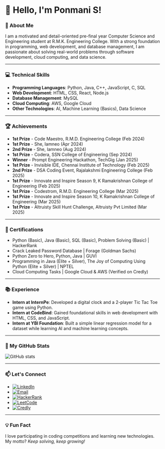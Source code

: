 # 👋 Hello, I'm Ponmani S!

### 🚀 About Me
I am a motivated and detail-oriented pre-final year Computer Science and Engineering student at R.M.K. Engineering College. With a strong foundation in programming, web development, and database management, I am passionate about solving real-world problems through software development, cloud computing, and data science.

---

### 💻 Technical Skills
- **Programming Languages**: Python, Java, C++, JavaScript, C, SQL
- **Web Development**: HTML, CSS, React, Node.js
- **Database Management**: MySQL
- **Cloud Computing**: AWS, Google Cloud
- **Other Technologies**: AI, Machine Learning (Basics), Data Science

---

### 🏆 Achievements
- **1st Prize** - Code Maestro, R.M.D. Engineering College (Feb 2024)
- **1st Prize** - She<Codes>, Iamneo (Apr 2024)
- **2nd Prize** - She<Codes>, Iamneo (Aug 2024)
- **1st Prize** - Codera, SSN College of Engineering (Sep 2024)
- **Winner** - Prompt Engineering Hackathon, TechGig (Jan 2025)
- **1st Prize** - Invisible IDE, Chennai Institute of Technology (Feb 2025)
- **2nd Prize** - DSA Coding Event, Rajalakshmi Engineering College (Feb 2025)
- **1st Prize** - Innovate and Inspire Season 9, K Ramakrishnan College of Engineering (Feb 2025)
- **1st Prize** - Codestrom, R.M.D. Engineering College (Mar 2025)
- **1st Prize** - Innovate and Inspire Season 10, K Ramakrishnan College of Engineering (Mar 2025)
- **1st Prize** - Altruisty Skill Hunt Challenge, Altruisty Pvt Limited (Mar 2025)
---

### 🌟 Certifications
- Python (Basic), Java (Basic), SQL (Basic), Problem Solving (Basic) | HackerRank
- Crack Leaked Password Database | Forage (Goldman Sachs)
- Python Zero to Hero, Python, Java | GUVI
- Programming in Java (Elite + Silver), The Joy of Computing Using Python (Elite + Silver) | NPTEL
- Cloud Computing Tasks | Google Cloud & AWS (Verified on Credly)

---

### 📚 Experience
- **Intern at InternPe**: Developed a digital clock and a 2-player Tic Tac Toe game using Python.
- **Intern at CodeBind**: Gained foundational skills in web development with HTML, CSS, and JavaScript.
- **Intern at YBI Foundation**: Built a simple linear regression model for a dataset while learning AI and machine learning concepts.

---

### 📂 My GitHub Stats
![GitHub stats](https://github-readme-stats.vercel.app/api?username=ponmani-s&show_icons=true&theme=radical)

---

### 📫 Let's Connect
- [![LinkedIn](https://img.shields.io/badge/-LinkedIn-blue?style=flat&logo=Linkedin&logoColor=white)](https://linkedin.com/in/ponmani-sathishkumar-a547461b6)
- [![Email](https://img.shields.io/badge/-Email-c14438?style=flat&logo=Gmail&logoColor=white)](mailto:kv43786@gmail.com)
- [![HackerRank](https://img.shields.io/badge/-HackerRank-green?style=flat&logo=HackerRank&logoColor=white)](https://www.hackerrank.com/profile/ponm22109_cs)
- [![LeetCode](https://img.shields.io/badge/-LeetCode-orange?style=flat&logo=LeetCode&logoColor=white)](https://leetcode.com/u/iSB8jYVgGi/)
- [![Credly](https://img.shields.io/badge/-Credly-blue?style=flat&logo=Credly&logoColor=white)](https://www.credly.com/users/ponmani-s)

---

### 💡 Fun Fact
I love participating in coding competitions and learning new technologies. My motto? *Keep solving, keep growing!*

